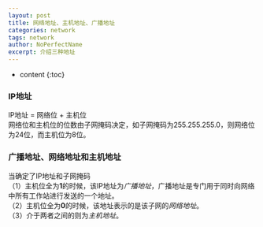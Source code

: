 ```yaml
---
layout: post
title: 网络地址、主机地址、广播地址
categories: network
tags: network
author: NoPerfectName
excerpt: 介绍三种地址
---
```


* content
{:toc}

### IP地址
IP地址 = 网络位 + 主机位  
网络位和主机位的位数由子网掩码决定，如子网掩码为255.255.255.0，则网络位为24位，而主机位为8位。

### 广播地址、网络地址和主机地址
当确定了IP地址和子网掩码  
（1）主机位全为**1**的时候，该IP地址为*广播地址*，广播地址是专门用于同时向网络中所有工作站进行发送的一个地址。  
（2）主机位全为**0**的时候，该地址表示的是该子网的*网络地址*。  
（3）介于两者之间的则为*主机地址*。
